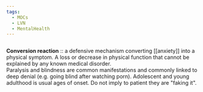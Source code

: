 ```yaml
---
tags:
  - MOCs
  - LVN
  - MentalHealth
---
```


```folder-index-content
```


**Conversion reaction** :: a defensive mechanism converting [[anxiety]] into a physical symptom. <!--SR:!2024-07-03,2,230-->
A loss or decrease in physical function that cannot be explained by any known medical disorder.  
Paralysis and blindness are common manifestations and commonly linked to deep denial (e.g. going blind after watching porn).
Adolescent and young adulthood is usual ages of onset.
Do not imply to patient they are "faking it".